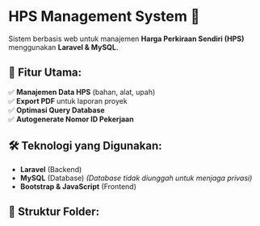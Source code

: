 # HPS Management System 🚀

Sistem berbasis web untuk manajemen **Harga Perkiraan Sendiri (HPS)** menggunakan **Laravel & MySQL**.

## 📌 Fitur Utama:
✅ **Manajemen Data HPS** (bahan, alat, upah)  
✅ **Export PDF** untuk laporan proyek  
✅ **Optimasi Query Database**  
✅ **Autogenerate Nomor ID Pekerjaan**  

## 🛠 Teknologi yang Digunakan:
- **Laravel** (Backend)
- **MySQL** (Database) _(Database tidak diunggah untuk menjaga privasi)_
- **Bootstrap & JavaScript** (Frontend)

## 📂 Struktur Folder:
